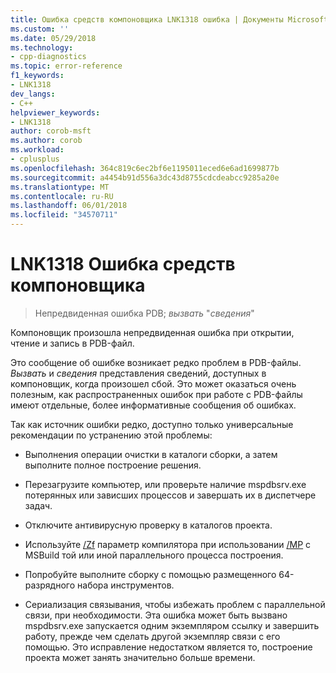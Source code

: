 ```yaml
---
title: Ошибка средств компоновщика LNK1318 ошибка | Документы Microsoft
ms.custom: ''
ms.date: 05/29/2018
ms.technology:
- cpp-diagnostics
ms.topic: error-reference
f1_keywords:
- LNK1318
dev_langs:
- C++
helpviewer_keywords:
- LNK1318
author: corob-msft
ms.author: corob
ms.workload:
- cplusplus
ms.openlocfilehash: 364c819c6ec2bf6e1195011eced6e6ad1699877b
ms.sourcegitcommit: a4454b91d556a3dc43d8755cdcdeabcc9285a20e
ms.translationtype: MT
ms.contentlocale: ru-RU
ms.lasthandoff: 06/01/2018
ms.locfileid: "34570711"
---
```

# <a name="linker-tools-error-lnk1318"></a>LNK1318 Ошибка средств компоновщика

> Непредвиденная ошибка PDB; *вызвать* "*сведения*"

Компоновщик произошла непредвиденная ошибка при открытии, чтение и запись в PDB-файл.

Это сообщение об ошибке возникает редко проблем в PDB-файлы. *Вызвать* и *сведения* представления сведений, доступных в компоновщик, когда произошел сбой. Это может оказаться очень полезным, как распространенных ошибок при работе с PDB-файлы имеют отдельные, более информативные сообщения об ошибках.

Так как источник ошибки редко, доступно только универсальные рекомендации по устранению этой проблемы:

- Выполнения операции очистки в каталоги сборки, а затем выполните полное построение решения.

- Перезагрузите компьютер, или проверьте наличие mspdbsrv.exe потерянных или зависших процессов и завершать их в диспетчере задач.

- Отключите антивирусную проверку в каталогов проекта.

- Используйте [/Zf](../../build/reference/zf.md) параметр компилятора при использовании [/MP](../../build/reference/mp-build-with-multiple-processes.md) с MSBuild той или иной параллельного процесса построения.

- Попробуйте выполните сборку с помощью размещенного 64-разрядного набора инструментов.

- Сериализация связывания, чтобы избежать проблем с параллельной связи, при необходимости. Эта ошибка может быть вызвано mspdbsrv.exe запускается одним экземпляром ссылку и завершить работу, прежде чем сделать другой экземпляр связи с его помощью. Это исправление недостатком является то, построение проекта может занять значительно больше времени.